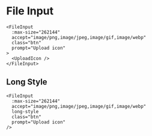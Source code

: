# File Input

<DemoContainer>
<FileInput
  :max-size="262144"
  accept="image/png,image/jpeg,image/gif,image/webp"
  class="btn"
  prompt="Upload icon"
>
  <UploadIcon />
</FileInput>
</DemoContainer>

```vue
<FileInput
  :max-size="262144"
  accept="image/png,image/jpeg,image/gif,image/webp"
  class="btn"
  prompt="Upload icon"
>
  <UploadIcon />
</FileInput>
```

## Long Style

<DemoContainer>
<FileInput
  :max-size="262144"
  accept="image/png,image/jpeg,image/gif,image/webp"
  long-style
  class="btn"
  prompt="Upload icon"
/>
</DemoContainer>

```vue
<FileInput
  :max-size="262144"
  accept="image/png,image/jpeg,image/gif,image/webp"
  long-style
  class="btn"
  prompt="Upload icon"
/>
```